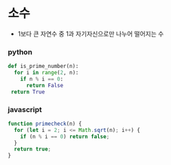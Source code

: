 # 소수

- 1보다 큰 자연수 중 1과 자기자신으로만 나누어 떨어지는 수

### python

```py
def is_prime_number(n):
  for i in range(2, n):
    if n % i == 0:
      return False
 return True
```

### javascript

```js
function primecheck(n) {
  for (let i = 2; i <= Math.sqrt(n); i++) {
    if (n % i == 0) return false;
  }
  return true;
}
```
